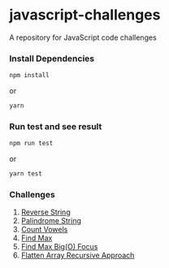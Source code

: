 # javascript-challenges

A repository for JavaScript code challenges

### Install Dependencies

```bash
npm install
```

or

```bash
yarn
```

### Run test and see result

```bash
npm run test
```

or

```bash
yarn test
```

### Challenges

1. [Reverse String](https://github.com/hamidjavadi/javascript-challenges/tree/main/src/reverseString)
2. [Palindrome String](https://github.com/hamidjavadi/javascript-challenges/tree/main/src/isPalindrome)
3. [Count Vowels](https://github.com/hamidjavadi/javascript-challenges/tree/main/src/countVowels)
4. [Find Max](https://github.com/hamidjavadi/javascript-challenges/tree/main/src/findMax)
5. [Find Max Big(O) Focus](https://github.com/hamidjavadi/javascript-challenges/tree/main/src/findMaxBigO)
6. [Flatten Array Recursive Approach](https://github.com/hamidjavadi/javascript-challenges/tree/main/src/flattenArray)

